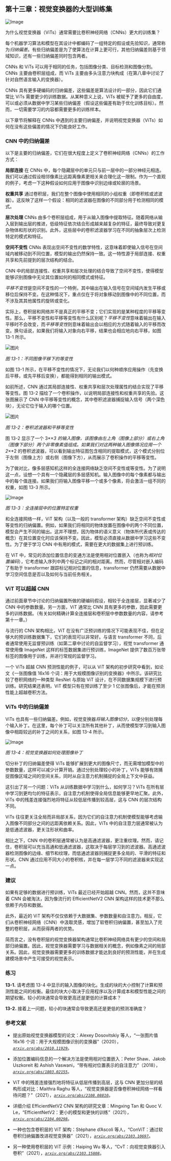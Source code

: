 ## 第十三章：**视觉变换器的大型训练集**

![Image](img/common.jpg)

为什么视觉变换器（ViTs）通常需要比卷积神经网络（CNNs）更大的训练集？

每个机器学习算法和模型在其设计中都编码了一组特定的假设或先验知识，通常称为*归纳偏差*。有些归纳偏差是为了使算法在计算上更可行，其他归纳偏差则基于领域知识，还有一些归纳偏差同时包含两者。

CNNs 和 ViTs 可以用于相同的任务，包括图像分类、目标检测和图像分割。CNNs 主要由卷积层组成，而 ViTs 主要由多头注意力块构成（在第八章中讨论了针对自然语言输入的变换器）。

CNNs 具有更多硬编码的归纳偏差，这些偏差是算法设计的一部分，因此它们通常比 ViTs 需要更少的训练数据。从某种意义上说，ViTs 被赋予了更多的自由度，可以或必须从数据中学习某些归纳偏差（假设这些偏差有助于优化训练目标）。然而，一切需要学习的内容都需要更多的训练样本。

以下章节将解释在 CNNs 中遇到的主要归纳偏差，并说明视觉变换器（ViTs）如何在没有这些偏差的情况下仍能良好工作。

### **CNN 中的归纳偏差**

以下是主要的归纳偏差，它们在很大程度上定义了卷积神经网络（CNNs）的工作方式：

**局部连接** 在 CNNs 中，每个隐藏层中的单元只与前一层中的一部分神经元相连。我们可以通过假设相邻像素比远距离像素更相关来合理化这一限制。作为一个直观的例子，考虑一下这种假设如何应用于图像中识别边缘或轮廓的场景。

**权重共享** 通过卷积层，我们在整个图像中使用相同的小组权重（即卷积核或滤波器）。这反映了这样一个假设：相同的滤波器在图像的不同部分用于检测相同的模式。

**层次处理** CNNs 由多个卷积层组成，用于从输入图像中提取特征。随着网络从输入层到输出层的推进，低级特征依次结合形成越来越复杂的特征，最终导致对更复杂物体和形状的识别。此外，这些层中的卷积滤波器学习在不同的抽象层次上检测特定的模式和特征。

**空间不变性** CNNs 表现出空间不变性的数学特性，这意味着即使输入信号在空间域内被移动到不同位置，模型的输出仍然保持一致。这一特性源于局部连接、权重共享和先前提到的层次结构的结合。

CNN 中的局部连接性、权重共享和层次处理的结合导致了空间不变性，使得模型能够识别图像中无论其位置如何的相同模式或特征。

*平移不变性*是空间不变性的一个特例，其中输出在输入信号在空间域内发生平移或移位后保持不变。在这种情况下，重点仅在于将对象移动到图像中的不同位置，而不涉及其其他属性的旋转或变化。

实际上，卷积层和网络并不是真正的平移不变；它们实现的是某种程度的平移等变性。那么，平移不变性和平移等变性有什么区别呢？*平移不变性*意味着输出在输入平移时不会改变，而*平移等变性*则意味着输出会以相应的方式随着输入的平移而改变。换句话说，如果我们将输入对象向右平移，结果也会相应地向右平移，如图 13-1 所示。

![图片](img/13fig01.jpg)

*图 13-1：不同图像平移下的等变性*

如图 13-1 所示，在平移不变性的情况下，无论我们以何种顺序应用操作（先变换后平移，或先平移后变换），都能得到相同的输出模式。

如前所述，CNN 通过其局部连接性、权重共享和层次处理属性的结合实现了平移等变性。图 13-2 描绘了一个卷积操作，以说明局部连接性和权重共享的先验。这张图展示了 CNN 中平移等变性的概念，其中卷积滤波器捕捉输入信号（两个深色块），无论它位于输入的哪个位置。

![图片](img/13fig02.jpg)

*图 13-2：卷积滤波器和平移等变性*

图 13-2 显示了一个 3*×*3 的输入图像，该图像由左上角（图像上部分）或右上角（图像下部分）两个非零像素值组成。如果我们对这两种输入图像情况应用一个 2*×*2 的卷积滤波器，可以看到输出特征图包含相同的提取模式，这个模式分别位于左侧（图像上方）或右侧（图像下方），从而展示了卷积操作的平移等变性。

为了做对比，像多层感知机这样的全连接网络缺乏空间不变性或等变性。为了说明这一点，设想一个具有一个隐藏层的多层感知机。输入图像中的每个像素都与输出中的每个值连接。如果我们将输入图像平移一个或多个像素，将会激活一组不同的权重，如图 13-3 所示。

![Image](img/13fig03.jpg)

*图 13-3：全连接层中的位置特定权重*

和全连接网络一样，ViT 架构（以及一般的 transformer 架构）缺乏空间不变性或等变性的归纳偏置。例如，如果我们将相同的物体放置在图像中的两个不同位置，模型会产生不同的输出。这并不理想，因为物体的语义意义（物体所代表或传达的概念）在其位置变化时应该保持不变。因此，模型必须直接从数据中学习这些不变性。为了便于学习 CNN 中有用的模式，需要在更大的数据集上进行预训练。

在 ViT 中，常见的添加位置信息的变通方法是使用相对位置嵌入（也称为*相对位置编码*），它考虑输入序列中两个标记之间的相对距离。然而，尽管相对嵌入编码了有助于 transformer 跟踪标记相对位置的信息，transformer 仍然需要从数据中学习空间信息是否以及如何与当前任务相关。

### **ViT 可以超越 CNN**

通过前面章节中讨论的归纳偏置所做的硬编码假设，相较于全连接层，显著减少了 CNN 中的参数数量。另一方面，ViT 通常比 CNN 具有更多的参数，因此需要更多的训练数据。（有关如何精确计算全连接层和卷积层中参数数量的内容，请参考第十一章。）

与流行的 CNN 架构相比，ViT 在没有广泛预训练的情况下可能表现不佳，但在足够大的预训练数据集下，它们的表现可以非常好。与语言 transformer 不同，后者通常使用无监督预训练（如第二章中讨论的自监督学习），视觉 transformer 通常使用像 ImageNet 这样的标签数据集进行预训练，ImageNet 提供了数百万张带标签的图像用于训练，并进行常规的监督学习。

一个 ViTs 超越 CNN 预测性能的例子，可以从 ViT 架构的初步研究中看到，如论文《一张图像值 16x16 个词：用于大规模图像识别的变换器》中所示。该研究比较了卷积网络的一种类型 ResNet 与原始 ViT 设计，在不同数据集规模下进行预训练。研究结果还表明，ViT 模型只有在预训练了至少 1 亿张图像后，才能在预测性能上超越卷积方法。

### **ViTs 中的归纳偏差**

ViTs 也具有一些归纳偏差。例如，视觉变换器*将输入图像切分*，以便分别处理每个输入补丁。在这里，每个补丁可以关注所有其他补丁，从而使模型学习到输入图像中相距较远的补丁之间的关系，如图 13-4 所示。

![Image](img/13fig04.jpg)

*图 13-4：视觉变换器如何处理图像补丁*

切分补丁的归纳偏差使得 ViTs 能够扩展到更大的图像尺寸，而无需增加模型中的参数数量，这样可以减少计算开销。通过分别处理较小的补丁，ViTs 能够有效捕捉图像区域之间的空间关系，同时从自注意力机制捕捉的全局上下文中获益。

这引出了另一个问题：ViTs 从训练数据中学习到什么，如何学习？ViTs 在所有层中学习到更均匀的特征表示，自注意力机制使得全局信息能够更早地汇聚。此外，ViTs 中的残差连接强烈地将特征从较低层传播到较高层，这与 CNN 的层次结构不同。

ViTs 往往更关注全局而非局部关系，因为它们的自注意力机制使模型能够考虑输入图像不同部分之间的远距离依赖关系。因此，ViTs 中的自注意力层通常被认为是低通滤波器，更关注形状和曲率。

相比之下，CNN 中的卷积层通常被认为是高通滤波器，更注重纹理。然而，请记住，卷积层可以充当高通和低通滤波器，这取决于每层学习到的滤波器。高通滤波器检测图像的边缘、细节和纹理，而低通滤波器则捕捉更多全局的、平滑的特征和形状。CNN 通过应用不同大小的卷积核，并在每一层学习不同的滤波器来实现这一点。

### **建议**

如果有足够的数据进行预训练，ViTs 最近已经开始超越 CNN。然而，这并不意味着 CNN 会被淘汰，因为像流行的 EfficientNetV2 CNN 架构这样的技术更不那么依赖于内存和数据。

此外，最近的 ViT 架构不仅仅依赖于大数据集、参数数量和自注意力。相反，它们从卷积神经网络（CNN）中汲取灵感，增加了软卷积归纳偏置，甚至加入了完整的卷积层，从而获得两者的优势。

简而言之，没有卷积层的视觉变换器架构通常比卷积神经网络具有更少的空间和局部归纳偏置。因此，视觉变换器需要学习与数据相关的概念，例如像素之间的局部关系。因此，视觉变换器需要更多的训练数据才能达到良好的预测性能，并在生成建模场景中产生可接受的视觉表示。

### **练习**

**13-1.** 请考虑图 13-4 中显示的输入图像的块化。生成的块的大小控制了计算和预测性能之间的权衡。最佳的块大小取决于应用程序以及计算成本和模型性能之间的期望权衡。较小的块通常会导致更高还是更低的计算成本？

**13-2.** 接着上一问题，较小的块通常会导致更高还是更低的预测准确度？

### **参考文献**

+   提出原始视觉变换器模型的论文：Alexey Dosovitskiy 等人，“一张图片值 16x16 个词：用于大规模图像识别的变换器”（2020），*[`arxiv.org/abs/2010.11929`](https://arxiv.org/abs/2010.11929)*。

+   添加位置编码信息的一个解决方法是使用相对位置嵌入：Peter Shaw、Jakob Uszkoreit 和 Ashish Vaswani，“带有相对位置表示的自注意力”（2018），*[`arxiv.org/abs/1803.02155`](https://arxiv.org/abs/1803.02155)*。

+   ViT 中的残差连接强烈地将特征从低层传播到高层，这与 CNN 更加分层的结构形成对比：Maithra Raghu 等人，“视觉变换器是否像卷积神经网络一样看待问题？”（2021），*[`arxiv.org/abs/2108.08810`](https://arxiv.org/abs/2108.08810)*。

+   详细介绍 EfficientNetV2 CNN 架构的研究文章：Mingxing Tan 和 Quoc V. Le，“EfficientNetV2：更小的模型和更快的训练”（2021），*[`arxiv.org/abs/2104.00298`](https://arxiv.org/abs/2104.00298)*。

+   一种也包含卷积层的 ViT 架构：Stéphane d’Ascoli 等人，“ConViT：通过软卷积归纳偏置改进视觉变换器”（2021），*[`arxiv.org/abs/2103.10697`](https://arxiv.org/abs/2103.10697)*。

+   另一种使用卷积层的 ViT 示例：Haiping Wu 等人，“CvT：向视觉变换器引入卷积”（2021），*[`arxiv.org/abs/2103.15808`](https://arxiv.org/abs/2103.15808)*。
